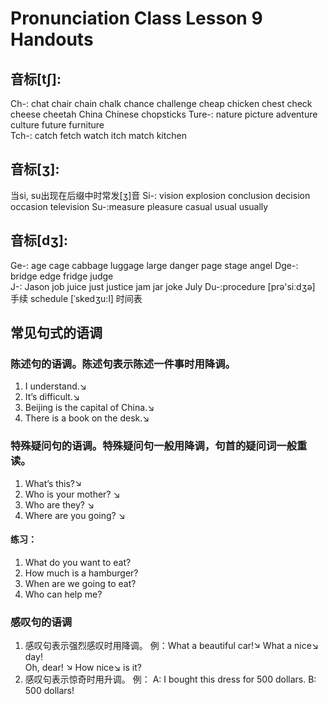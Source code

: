 # Pronunciation Class Lesson 9 Handouts

## 音标[tʃ]:
Ch-:  chat  chair  chain  chalk  chance  challenge  cheap  chicken  chest  check  cheese  cheetah  China  Chinese  chopsticks 
Ture-: nature  picture  adventure  culture  future  furniture   
Tch-: catch  fetch  watch  itch  match  kitchen   

## 音标[ʒ]:
当si, su出现在后缀中时常发[ʒ]音
Si-: vision explosion  conclusion  decision  occasion  television
Su-:measure  pleasure  casual  usual  usually 

## 音标[dʒ]:
Ge-: age  cage  cabbage  luggage  large  danger  page  stage  angel
Dge-: bridge  edge  fridge  judge  	
J-: Jason  job   juice   just  justice  jam  jar  joke  July
Du-:procedure [prə'siːdʒə] 手续	schedule [ˈskedʒu:l] 时间表


## 常见句式的语调 

### 陈述句的语调。陈述句表示陈述一件事时用降调。
1. I understand.↘
2. It’s difficult.↘
3. Beijing is the capital of China.↘
4. There is a book on the desk.↘

### 特殊疑问句的语调。特殊疑问句一般用降调，句首的疑问词一般重读。 
1. What’s this?↘
2. Who is your mother? ↘
3. Who are they? ↘
4. Where are you going? ↘
#### 练习： 
1. What do you want to eat?
2. How much is a hamburger?
3. When are we going to eat?
4. Who can help me?

### 感叹句的语调
1. 感叹句表示强烈感叹时用降调。 
例：What a beautiful car!↘          What a nice↘ day!  
Oh, dear! ↘                   How nice↘ is it?  
2. 感叹句表示惊奇时用升调。 例： A: I bought this dress for 500 dollars.      B: 500 dollars!